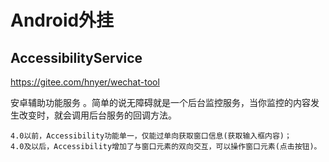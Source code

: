# Android外挂
## AccessibilityService
https://gitee.com/hnyer/wechat-tool 


安卓辅助功能服务 。简单的说无障碍就是一个后台监控服务，当你监控的内容发生改变时，就会调用后台服务的回调方法。
```text
4.0以前，Accessibility功能单一，仅能过单向获取窗口信息(获取输入框内容)；
4.0及以后，Accessibility增加了与窗口元素的双向交互，可以操作窗口元素(点击按钮)。
```